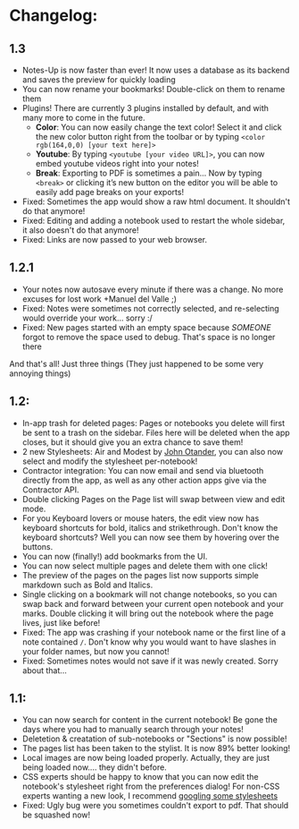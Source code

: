 # Changelog: 
## 1.3
- Notes-Up is now faster than ever! It now uses a database as its backend and saves the preview for quickly loading
- You can now rename your bookmarks! Double-click on them to rename them
- Plugins! There are currently 3 plugins installed by default, and with many more to come in the future.
	- **Color**: You can now easily change the text color! Select it and click the new color button right from the toolbar or by typing ` <color rgb(164,0,0) [your text here]> `
	- **Youtube**: By typing `<youtube [your video URL]>`, you can now embed youtube videos right into your notes!
	- **Break**: Exporting to PDF is sometimes a pain... Now by typing `<break>` or clicking it’s new button on the editor you will be able to easily add page breaks on your exports!
- Fixed: Sometimes the app would show a raw html document. It shouldn't do that anymore!
- Fixed: Editing and adding a notebook used to restart the whole sidebar, it also doesn't do that anymore!
- Fixed: Links are now passed to your web browser.

## 1.2.1

- Your notes now autosave every minute if there was a change. No more excuses for lost work +Manuel del Valle ;) 
- Fixed: Notes were sometimes not correctly selected, and re-selecting would override your work... sorry :/ 
- Fixed: New pages started with an empty space because _SOMEONE_ forgot to remove the space used to debug. That's space is no longer there

And that's all! Just three things (They just happened to be some very annoying things)

## 1.2:

- In-app trash for deleted pages: Pages or notebooks you delete will first be sent to a trash on the sidebar. Files here will be deleted when the app closes, but it should give you an extra chance to save them!
- 2 new Stylesheets: Air and Modest by [John Otander](https://github.com/markdowncss), you can also now select and modify the stylesheet per-notebook!
- Contractor integration: You can now email and send via bluetooth directly from the app, as well as any other action apps give via the Contractor API. 
- Double clicking Pages on the Page list will swap between view and edit mode.
- For you Keyboard lovers or mouse haters, the edit view now has keyboard shortcuts for bold, italics and strikethrough. Don't know the keyboard shortcuts? Well you can now see them by hovering over the buttons.
- You can now (finally!) add bookmarks from the UI.
- You can now select multiple pages and delete them with one click! 
- The preview of the pages on the pages list now supports simple markdown such as Bold and Italics. 
- Single clicking on a bookmark will not change notebooks, so you can swap back and forward between your current open notebook and your marks. Double clicking it will bring out the notebook where the page lives, just like before!
- Fixed: The app was crashing if your notebook name or the first line of a note contained `/`. Don't know why you would want to have slashes in your folder names, but now you cannot! 
- Fixed: Sometimes notes would not save if it was newly created. Sorry about that...

## 1.1:

- You can now search for content in the current notebook! Be gone the days where you had to manually search through your notes!
- Deletetion & creatation of sub-notebooks or "Sections" is now possible!
- The pages list has been taken to the stylist. It is now 89% better looking!
- Local images are now being loaded properly. Actually, they are just being loaded now.... they didn't before.
- CSS experts should be happy to know that you can now edit the notebook's stylesheet right from the preferences dialog! For non-CSS experts wanting a new look, I recommend [googling some stylesheets](http://www.google.com.mx/search?rls=x86_64&q=markdown+stylesheets)
- Fixed: Ugly bug were you sometimes couldn't export to pdf. That should be squashed now!

